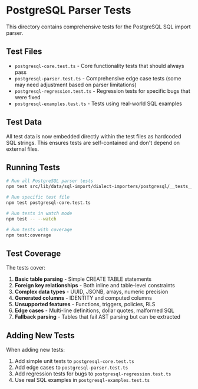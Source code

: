 # PostgreSQL Parser Tests

This directory contains comprehensive tests for the PostgreSQL SQL import parser.

## Test Files

- `postgresql-core.test.ts` - Core functionality tests that should always pass
- `postgresql-parser.test.ts` - Comprehensive edge case tests (some may need adjustment based on parser limitations)
- `postgresql-regression.test.ts` - Regression tests for specific bugs that were fixed
- `postgresql-examples.test.ts` - Tests using real-world SQL examples

## Test Data

All test data is now embedded directly within the test files as hardcoded SQL strings. This ensures tests are self-contained and don't depend on external files.

## Running Tests

```bash
# Run all PostgreSQL parser tests
npm test src/lib/data/sql-import/dialect-importers/postgresql/__tests__

# Run specific test file
npm test postgresql-core.test.ts

# Run tests in watch mode
npm test -- --watch

# Run tests with coverage
npm test:coverage
```

## Test Coverage

The tests cover:

1. **Basic table parsing** - Simple CREATE TABLE statements
2. **Foreign key relationships** - Both inline and table-level constraints
3. **Complex data types** - UUID, JSONB, arrays, numeric precision
4. **Generated columns** - IDENTITY and computed columns
5. **Unsupported features** - Functions, triggers, policies, RLS
6. **Edge cases** - Multi-line definitions, dollar quotes, malformed SQL
7. **Fallback parsing** - Tables that fail AST parsing but can be extracted

## Adding New Tests

When adding new tests:

1. Add simple unit tests to `postgresql-core.test.ts`
2. Add edge cases to `postgresql-parser.test.ts`
3. Add regression tests for bugs to `postgresql-regression.test.ts`
4. Use real SQL examples in `postgresql-examples.test.ts`